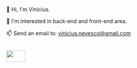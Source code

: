👋 Hi, I'm Vinícius.

👀 I'm interested in back-end and front-end area.

📫 Send an email to: vinicius.nevesco@gmail.com

<div style="display: inline block" aling="center"><br>
<img width="50px" height="30" src="https://cdn.jsdelivr.net/gh/devicons/devicon/icons/html5/html5-original.svg" />

  
  
  
</div>
